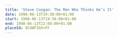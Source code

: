 ```yaml
---
title: 'Steve Coogan: The Man Who Thinks He’s It'
date: 1998-06-13T19:30:00+01:00
start: 1998-06-13T19:30:00+01:00
end: 1998-06-13T22:00:00+01:00
placeId: 9C4WF3GX+FF
---
```

